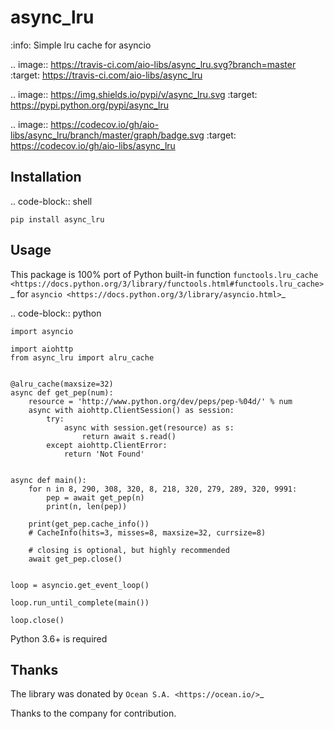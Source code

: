 async_lru
=========

:info: Simple lru cache for asyncio

.. image:: https://travis-ci.com/aio-libs/async_lru.svg?branch=master
    :target: https://travis-ci.com/aio-libs/async_lru

.. image:: https://img.shields.io/pypi/v/async_lru.svg
    :target: https://pypi.python.org/pypi/async_lru

.. image:: https://codecov.io/gh/aio-libs/async_lru/branch/master/graph/badge.svg
    :target: https://codecov.io/gh/aio-libs/async_lru

Installation
------------

.. code-block:: shell

    pip install async_lru

Usage
-----

This package is 100% port of Python built-in function `functools.lru_cache <https://docs.python.org/3/library/functools.html#functools.lru_cache>`_ for `asyncio <https://docs.python.org/3/library/asyncio.html>`_

.. code-block:: python

    import asyncio

    import aiohttp
    from async_lru import alru_cache


    @alru_cache(maxsize=32)
    async def get_pep(num):
        resource = 'http://www.python.org/dev/peps/pep-%04d/' % num
        async with aiohttp.ClientSession() as session:
            try:
                async with session.get(resource) as s:
                    return await s.read()
            except aiohttp.ClientError:
                return 'Not Found'


    async def main():
        for n in 8, 290, 308, 320, 8, 218, 320, 279, 289, 320, 9991:
            pep = await get_pep(n)
            print(n, len(pep))

        print(get_pep.cache_info())
        # CacheInfo(hits=3, misses=8, maxsize=32, currsize=8)

        # closing is optional, but highly recommended
        await get_pep.close()


    loop = asyncio.get_event_loop()

    loop.run_until_complete(main())

    loop.close()

Python 3.6+ is required

Thanks
------

The library was donated by `Ocean S.A. <https://ocean.io/>`_

Thanks to the company for contribution.
